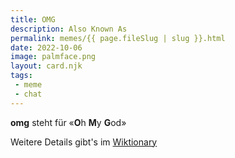 ```yaml
---
title: OMG
description: Also Known As
permalink: memes/{{ page.fileSlug | slug }}.html
date: 2022-10-06
image: palmface.png
layout: card.njk
tags: 
 - meme
 - chat
---
```

**omg** steht für &laquo;**O**h **M**y **G**od&raquo;

Weitere Details gibt's im [Wiktionary](https://de.wiktionary.org/wiki/omg)

